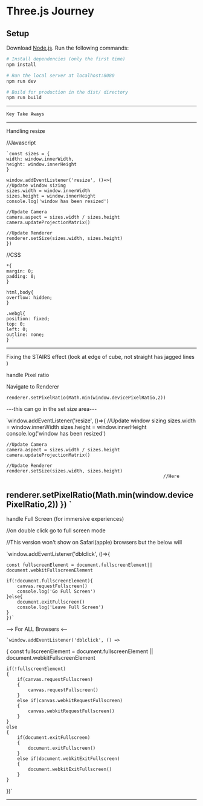 # Three.js Journey

## Setup
Download [Node.js](https://nodejs.org/en/download/).
Run the following commands:

``` bash
# Install dependencies (only the first time)
npm install

# Run the local server at localhost:8080
npm run dev

# Build for production in the dist/ directory
npm run build
```
------------------------------------
    
    Key Take Aways 

-----------------------------------
Handling resize

//Javascript 

    `const sizes = {
    width: window.innerWidth,
    height: window.innerHeight
    }

    window.addEventListener('resize', ()=>{
    //Update window sizing 
    sizes.width = window.innerWidth
    sizes.height = window.innerHeight
    console.log('window has been resized')

    //Update Camera
    camera.aspect = sizes.width / sizes.height
    camera.updateProjectionMatrix()

    //Update Renderer
    renderer.setSize(sizes.width, sizes.height)
    })

//CSS 

    *{
    margin: 0;
    padding: 0;
    }

    html,body{
    overflow: hidden;
    }

    .webgl{
    position: fixed;
    top: 0;
    left: 0;
    outline: none;
    } `
--------------------------------------------------------

Fixing the STAIRS effect (look at edge of cube, not straight has jagged lines )

handle Pixel ratio

Navigate to Renderer

 `renderer.setPixelRatio(Math.min(window.devicePixelRatio,2))`


---this can go in the set size area---

`window.addEventListener('resize', ()=>{
    //Update window sizing 
    sizes.width = window.innerWidth
    sizes.height = window.innerHeight
    console.log('window has been resized')

    //Update Camera
    camera.aspect = sizes.width / sizes.height
    camera.updateProjectionMatrix()

    //Update Renderer
    renderer.setSize(sizes.width, sizes.height)
                                                              //Here 
   renderer.setPixelRatio(Math.min(window.devicePixelRatio,2))
    }) 
`
-----------------------------------------------------------

handle Full Screen (for immersive experiences)

//on double click go to full screen mode 

//This version won't show on Safari(apple) browsers but the below will 

`window.addEventListener('dblclick', ()=>{

    const fullscreenElement = document.fullscreenElement|| document.webkitFullscreenElement

    if(!document.fullscreenElement){
        canvas.requestFullscreen()
        console.log('Go Full Screen')
    }else{
        document.exitFullscreen()
        console.log('Leave Full Screen')
    }
    })`

--> For ALL Browsers <--

    `window.addEventListener('dblclick', () =>
{
    const fullscreenElement = document.fullscreenElement || document.webkitFullscreenElement

    if(!fullscreenElement)
    {
        if(canvas.requestFullscreen)
        {
            canvas.requestFullscreen()
        }
        else if(canvas.webkitRequestFullscreen)
        {
            canvas.webkitRequestFullscreen()
        }
    }
    else
    {
        if(document.exitFullscreen)
        {
            document.exitFullscreen()
        }
        else if(document.webkitExitFullscreen)
        {
            document.webkitExitFullscreen()
        }
    }
})`

--------------------------------------------------------------------
